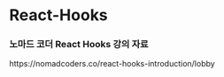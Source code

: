 # React-Hooks


<h3>노마드 코더 React Hooks 강의 자료</h3>
https://nomadcoders.co/react-hooks-introduction/lobby
